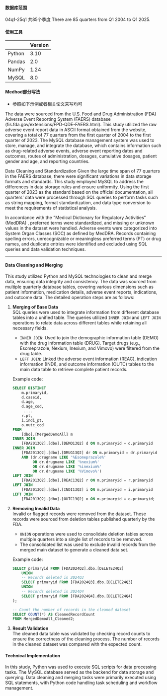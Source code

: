 #### 数据库范围
04q1-25q1 共85个季度
There are 85 quarters from Q1 2004 to Q1 2025.

#### 使用工具
|               | Version         |
|-------------------|-----------------------|
| Python            | 3.10  |
| Pandas            | 2.0       |
| NumPy             | 1.24      |
| MySQL             | 8.0                 |

#### Medhod部分写法
- 参照如下示例或者相关论文来写均可

The data were sourced from the U.S. Food and Drug Administration (FDA) Adverse Event Reporting System (FAERS) database (fis.fda.gov/extensions/FPD-QDE-FAERS.html). This study utilized the raw adverse event report data in ASCII format obtained from the website, covering a total of 77 quarters from the first quarter of 2004 to the first quarter of 2023. The MySQL database management system was used to store, manage, and integrate the database, which contains information such as drug-related adverse events, adverse event reporting dates and outcomes, routes of administration, dosages, cumulative dosages, patient gender and age, and reporting countries.

Data Cleaning and Standardization
Given the large time span of 77 quarters in the FAERS database, there were significant variations in data storage formats and standards. This study employed MySQL to address the differences in data storage rules and ensure uniformity. Using the first quarter of 2023 as the standard based on the official documentation, all quarters' data were processed through SQL queries to perform tasks such as string mapping, format standardization, and data type conversion to meet the requirements of statistical analysis.

In accordance with the "Medical Dictionary for Regulatory Activities" (MedDRA) , preferred terms were standardized, and missing or unknown values in the dataset were handled. Adverse events were categorized into System Organ Classes (SOC) as defined by MedDRA. Records containing spelling errors, unrecognizable or meaningless preferred terms (PT) or drug names, and duplicate entries were identified and excluded using SQL queries and data validation techniques.

---
#### Data Cleaning and Merging

This study utilized Python and MySQL technologies to clean and merge data, ensuring data integrity and consistency. The data was sourced from multiple quarterly database tables, covering various dimensions such as patient information, medication details, adverse event reports, indications, and outcome data. The detailed operation steps are as follows:

1. **Merging of Base Data**  
   SQL queries were used to integrate information from different database tables into a unified table. The queries utilized `INNER JOIN` and `LEFT JOIN` operations to relate data across different tables while retaining all necessary fields.  
   - `INNER JOIN`: Used to join the demographic information table (DEMO) with the drug information table (DRUG). Target drugs (e.g., Esomeprazole, Nexium, Inexium, and Vimovo) were filtered from the drug table.  
   - `LEFT JOIN`: Linked the adverse event information (REAC), indication information (INDI), and outcome information (OUTC) tables to the main data table to retrieve complete patient records.

   Example code:
   ```sql
   SELECT DISTINCT
       m.primaryid,
       d.caseid,
       d.age,
       d.age_cod,
        ....
       r.pt,
       i.indi_pt,
       o.outc_cod
   FROM 
       [dbo].[MergedDemoAll] m
   INNER JOIN 
       [FDA2013Q2].[dbo].[DEMO13Q2] d ON m.primaryid = d.primaryid
   INNER JOIN 
       [FDA2013Q2].[dbo].[DRUG13Q2] dr ON m.primaryid = dr.primaryid
       AND (dr.drugname LIKE '%Esomeprazole%'
            OR dr.drugname LIKE '%nexium%'
            OR dr.drugname LIKE '%inexium%'
            OR dr.drugname LIKE '%Vimovo%')
   LEFT JOIN 
       [FDA2013Q2].[dbo].[REAC13Q2] r ON m.primaryid = r.primaryid
   LEFT JOIN 
       [FDA2013Q2].[dbo].[INDI13Q2] i ON m.primaryid = i.primaryid
   LEFT JOIN 
       [FDA2013Q2].[dbo].[OUTC13Q2] o ON m.primaryid = o.primaryid;
   ```

2. **Removing Invalid Data**  
   Invalid or flagged records were removed from the dataset. These records were sourced from deletion tables published quarterly by the FDA.  
   - `UNION` operations were used to consolidate deletion tables across multiple quarters into a single list of records to be removed.  
   - The consolidated list was used to exclude invalid records from the merged main dataset to generate a cleaned data set.

   Example code:
   ```sql
   SELECT primaryid FROM [FDA2024Q2].dbo.[DELETE24Q2]
       UNION
       -- Records deleted in 2024Q3
       SELECT primaryid FROM [FDA2024Q3].dbo.[DELETE24Q3]
       UNION
       -- Records deleted in 2024Q4
       SELECT primaryid FROM [FDA2024Q4].dbo.[DELETE24Q4]
   );

   -- Count the number of records in the cleaned dataset
   SELECT COUNT(*) AS CleanedRecordCount
   FROM MergedDemoAll_Cleaned2;
   ```

3. **Result Validation**  
   The cleaned data table was validated by checking record counts to ensure the correctness of the cleaning process. The number of records in the cleaned dataset was compared with the expected count.

#### Technical Implementation

In this study, Python was used to execute SQL scripts for data processing tasks. The MySQL database served as the backend for data storage and querying. Data cleaning and merging tasks were primarily executed using SQL statements, with Python code handling task scheduling and workflow management.




